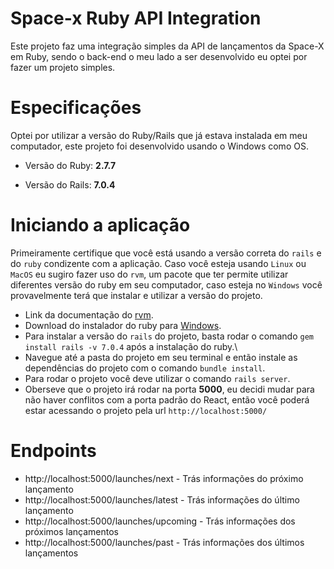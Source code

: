 # Space-x Ruby API Integration

Este projeto faz uma integração simples da API de lançamentos da Space-X em Ruby, sendo o back-end o meu lado a ser desenvolvido eu optei por fazer um projeto simples.

# Especificações

Optei por utilizar a versão do Ruby/Rails que já estava instalada em meu computador, este projeto foi desenvolvido usando o Windows como OS.

* Versão do Ruby: **2.7.7**

* Versão do Rails: **7.0.4**

# Iniciando a aplicação

Primeiramente certifique que você está usando a versão correta do `rails` e do `ruby` condizente com a aplicação. Caso você esteja usando `Linux` ou `MacOS` eu sugiro fazer uso do `rvm`, um pacote que ter permite utilizar diferentes versão do ruby em seu computador, caso esteja no `Windows` você provavelmente terá que instalar e utilizar a versão do projeto.

* Link da documentação do [rvm](https://rvm.io/rvm/install).
* Download do instalador do ruby para [Windows](https://rubyinstaller.org/downloads/).
* Para instalar a versão do `rails` do projeto, basta rodar o comando `gem install rails -v 7.0.4` após a instalação do ruby.\
* Navegue até a pasta do projeto em seu terminal e então instale as dependências do projeto com o comando `bundle install`.
* Para rodar o projeto você deve utilizar o comando `rails server`.
* Oberseve que o projeto irá rodar na porta **5000**, eu decidi mudar para não haver conflitos com a porta padrão do React, então você poderá estar acessando o projeto pela url `http://localhost:5000/`

# Endpoints

* http://localhost:5000/launches/next - Trás informações do próximo lançamento
* http://localhost:5000/launches/latest - Trás informações do último lançamento
* http://localhost:5000/launches/upcoming - Trás informações dos próximos lançamentos
* http://localhost:5000/launches/past - Trás informações dos últimos lançamentos

